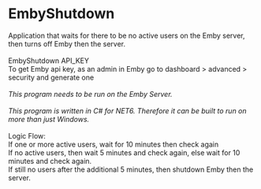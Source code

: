 # EmbyShutdown
Application that waits for there to be no active users on the Emby server, then turns off Emby then the server.
<br/> <br/>
EmbyShutdown API_KEY
<br/>
To get Emby api key, as an admin in Emby go to dashboard > advanced > security and generate one
<br/> <br/>
<i>This program needs to be run on the Emby Server.</i>
<br/> <br/>
<i>This program is written in C# for NET6. Therefore it can be built to run on more than just Windows.</i>
<br/> <br/>
Logic Flow:<br/>
If one or more active users, wait for 10 minutes then check again <br/>
If no active users, then wait 5 minutes and check again, else wait for 10 minutes and check again. <br/>
If still no users after the additional 5 minutes, then shutdown Emby then the server.<br/>
